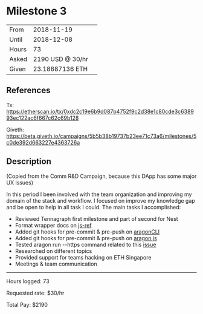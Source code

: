 # Milestone 3

| | | |
|-|-|-|
| From  | 2018-11-19 |
| Until | 2018-12-08 |
| Hours | 73 |
| Asked | 2190 USD @ 30/hr |
| Given | 23.18687136 ETH |

## References

Tx: <https://etherscan.io/tx/0xdc2c19e6b9d087b4752f9c2d38e1c80cde3c638993ec122ac6f667c62c69b128>

Giveth: <https://beta.giveth.io/campaigns/5b5b38b19737b23ee71c73a6/milestones/5c0de392d663227e4363726a>

## Description

(Copied from the Comm R&D Campaign, because this DApp has some major UX issues)

In this period I been involved with the team organization and improving my domain of the stack and workflow. I focused on improve my knowledge gap and be open to help in all task I could. The main tasks I accomplished:

- Reviewed Tennagraph first milestone and part of second for Nest
- Format wrapper docs on [js-ref](https://github.com/aragon/hack/pull/60)
- Added git hooks for pre-commit & pre-push on [aragonCLI](https://github.com/aragon/aragon-cli/pull/279)
- Added git hooks for pre-commit & pre-push on [aragon.js](https://github.com/aragon/aragon.js/pull/221)
- Tested aragon run --https command related to this [issue](https://github.com/aragon/aragon-cli/issues/273)
- Researched on different topics
- Provided support for teams hacking on ETH Singapore
- Meetings & team communication

---

Hours logged: 73

Requested rate: $30/hr

Total Pay: $2190
